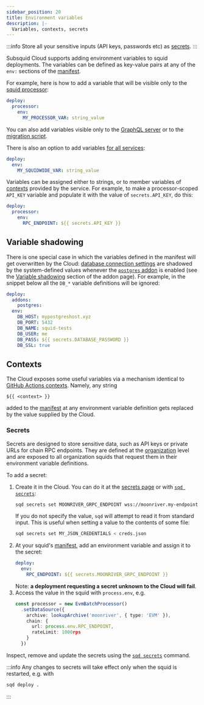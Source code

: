 ```yaml
---
sidebar_position: 20
title: Environment variables
description: |- 
  Variables, contexts, secrets
---
```


:::info
Store all your sensitive inputs (API keys, passwords etc) as [secrets](#secrets).
:::

Subsquid Cloud supports adding environment variables to squid deployments. The variables can be defined as key-value pairs at any of the `env:` sections of the [manifest](/cloud/reference/manifest).

For example, here is how to add a variable that will be visible only to the [squid processor](/cloud/reference/manifest/#processor):
```yaml title="squid.yaml"
deploy:
  processor:
    env:
      MY_PROCESSOR_VAR: string_value
```
You can also add variables visible only to the [GraphQL server](/cloud/reference/manifest/#api) or to the [migration script](/cloud/reference/manifest/#migrate).

There is also an option to add variables [for all services](/cloud/reference/manifest/#env):
```yaml title="squid.yaml"
deploy:
  env:
    MY_SQUIDWIDE_VAR: string_value
```

Variables can be assigned either to strings, or to member variables of [contexts](#contexts) provided by the service. For example, to make a processor-scoped `API_KEY` variable and populate it with the value of `secrets.API_KEY`, do this:
```yaml title="squid.yaml"
deploy:
  processor:
    env:
      RPC_ENDPOINT: ${{ secrets.API_KEY }}
```

## Variable shadowing

There is one special case in which the variables defined in the manifest will get overwritten by the Cloud: [database connection settings](/sdk/reference/store/typeorm/#database-connection-parameters) are shadowed by the system-defined values whenever the [`postgres` addon](/cloud/reference/pg) is enabled (see the [Variable shadowing](/cloud/reference/pg/#variable-shadowing) section of the addon page). For example, in the snippet below all the `DB_*` variable definitions will be ignored:
```yaml title="squid.yaml"
deploy:
  addons:
    postgres:
  env:
    DB_HOST: mypostgreshost.xyz
    DB_PORT: 5432
    DB_NAME: squid-tests
    DB_USER: me
    DB_PASS: ${{ secrets.DATABASE_PASSWORD }}
    DB_SSL: true
```

## Contexts

The Cloud exposes some useful variables via a mechanism identical to [GitHub Actions contexts](https://docs.github.com/en/actions/learn-github-actions/contexts). Namely, any string
```
${{ <context> }}
```
added to the [manifest](/cloud/reference/manifest) at any environment variable definition gets replaced by the value supplied by the Cloud.

### Secrets

Secrets are designed to store sensitive data, such as API keys or private URLs for chain RPC endpoints. They are defined at the [organization](/cloud/resources/organizations) level and are exposed to all organization squids that request them in their environment variable definitions.

To add a secret:

1. Create it in the Cloud. You can do it at the [secrets page](https://app.subsquid.io/secrets) or with [`sqd secrets`](/squid-cli/secrets):
   ```bash
   sqd secrets set MOONRIVER_GRPC_ENDPOINT wss://moonriver.my-endpoint.com/ws/my-secret-key
   ```
   If you do not specify the value, `sqd` will attempt to read it from standard input. This is useful when setting a value to the contents of some file:
   ```bash
   sqd secrets set MY_JSON_CREDENTIALS < creds.json
   ```
2. At your squid's [manifest](/cloud/reference/manifest), add an environment variable and assign it to the secret:
   ```yaml
   deploy:
     env:
       RPC_ENDPOINT: ${{ secrets.MOONRIVER_GRPC_ENDPOINT }}
   ```
   Note: **a deployment requesting a secret unknown to the Cloud will fail**.
3. Access the value in the squid with `process.env`, e.g.
   ```ts
   const processor = new EvmBatchProcessor()
     .setDataSource({
       archive: lookupArchive('moonriver', { type: 'EVM' }),
       chain: {
         url: process.env.RPC_ENDPOINT,
         rateLimit: 1000rps
       }
     })
   ```
Inspect, remove and update the secrets using the [`sqd secrets`](/squid-cli/secrets) command.

:::info
Any changes to secrets will take effect only when the squid is restarted, e.g. with
```bash
sqd deploy .
```
:::

